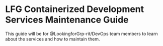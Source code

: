 # LFG Containerized Development Services Maintenance Guide

This guide will be for @LookingforGrp-rit/DevOps team members to learn about the services and how to maintain them.
